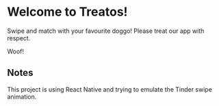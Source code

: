 # Welcome to Treatos!

Swipe and match with your favourite doggo!
Please treat our app with respect.

Woof!


##  Notes

This project is using React Native and trying to emulate the Tinder swipe animation.

